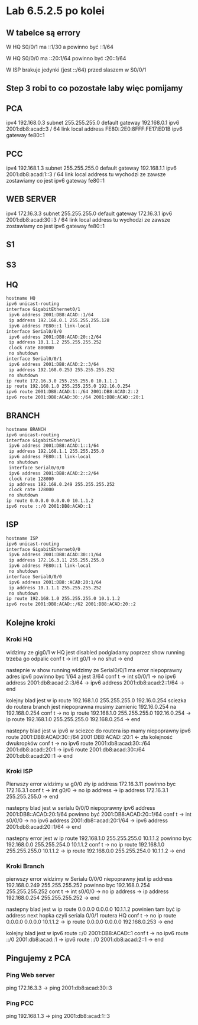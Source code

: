 # Lab 6.5.2.5 po kolei

## W tabelce są errory

W HQ S0/0/1 ma ::1/30 a powinno być ::1/64

W HQ S0/0/0 ma ::20:1/64 powinno być :20::1/64

W ISP brakuje jedynki (jest ::/64) przed slaszem w S0/0/1

## Step 3 robi to co pozostałe laby więc pomijamy

## PCA

ipv4 192.168.0.3
subnet 255.255.255.0
default gateway 192.168.0.1
ipv6 2001:db8:acad::3 / 64
link local address FE80::2E0:8FFF:FE17:ED1B
ipv6 gateway fe80::1

## PCC

ipv4 192.168.1.3
subnet 255.255.255.0
default gateway 192.168.1.1
ipv6 2001:db8:acad:1::3 / 64
link local address tu wychodzi ze zawsze zostawiamy co jest
ipv6 gateway fe80::1

## WEB SERVER

ipv4 172.16.3.3
subnet 255.255.255.0
default gateway 172.16.3.1
ipv6 2001:db8:acad:30::3 / 64
link local address tu wychodzi ze zawsze zostawiamy co jest
ipv6 gateway fe80::1

## S1

## S3

## HQ

```txt
hostname HQ
ipv6 unicast-routing
interface GigabitEthernet0/1
 ipv6 address 2001:DB8:ACAD::1/64
 ip address 192.168.0.1 255.255.255.128
 ipv6 address FE80::1 link-local
interface Serial0/0/0
 ipv6 address 2001:DB8:ACAD:20::2/64
 ip address 10.1.1.2 255.255.255.252
 clock rate 800000
 no shutdown
interface Serial0/0/1
 ipv6 address 2001:DB8:ACAD:2::3/64
 ip address 192.168.0.253 255.255.255.252
 no shutdown
ip route 172.16.3.0 255.255.255.0 10.1.1.1
ip route 192.168.1.0 255.255.255.0 192.16.0.254
ipv6 route 2001:DB8:ACAD:1::/64 2001:DB8:ACAD:2::2
ipv6 route 2001:DB8:ACAD:30::/64 2001:DB8:ACAD::20:1
```

## BRANCH

```txt
hostname BRANCH
ipv6 unicast-routing
interface GigabitEthernet0/1
 ipv6 address 2001:DB8:ACAD:1::1/64
 ip address 192.168.1.1 255.255.255.0
 ipv6 address FE80::1 link-local
 no shutdown
 interface Serial0/0/0
 ipv6 address 2001:DB8:ACAD:2::2/64
 clock rate 128000
 ip address 192.168.0.249 255.255.255.252
 clock rate 128000
 no shutdown
ip route 0.0.0.0 0.0.0.0 10.1.1.2
ipv6 route ::/0 2001:DB8:ACAD::1
```

## ISP

```txt
hostname ISP
ipv6 unicast-routing
interface GigabitEthernet0/0
 ipv6 address 2001:DB8:ACAD:30::1/64
 ip address 172.16.3.11 255.255.255.0
 ipv6 address FE80::1 link-local
 no shutdown
interface Serial0/0/0
 ipv6 address 2001:DB8::ACAD:20:1/64
 ip address 10.1.1.1 255.255.255.252
 no shutdown
ip route 192.168.1.0 255.255.255.0 10.1.1.2
ipv6 route 2001:DB8:ACAD::/62 2001:DB8:ACAD:20::2
```

## Kolejne kroki

### Kroki HQ

widzimy ze gig0/1 w HQ jest disabled
podgladamy poprzez show running
trzeba go odpalic
conf t -> int g0/1 -> no shut -> end

nastepnie w show running widzimy ze Serial0/0/1 ma error niepoprawny adres ipv6 powinno byc 1/64 a jest 3/64
conf t -> int s0/0/1 -> no ipv6 address 2001:db8:acad:2::3/64 -> ipv6 address 2001:db8:acad:2::1/64 -> end

kolejny blad jest w ip route 192.168.1.0 255.255.255.0 192.16.0.254
sciezka do routera branch jest niepoprawna musimy zamienic 192.16.0.254 na 192.168.0.254
conf t -> no ip route 192.168.1.0 255.255.255.0 192.16.0.254 -> ip route 192.168.1.0 255.255.255.0 192.168.0.254 -> end

nastepny blad jest w ipv6 w sciezce do routera isp mamy niepoprawny ipv6 route 2001:DB8:ACAD:30::/64 2001:DB8:ACAD::20:1 <- zła kolejność dwukropków
conf t -> no ipv6 route 2001:db8:acad:30::/64 2001:db8:acad::20:1 -> ipv6 route 2001:db8:acad:30::/64 2001:db8:acad:20::1 -> end

### Kroki ISP

Pierwszy error widzimy w g0/0 zły ip address 172.16.3.11 powinno byc 172.16.3.1
conf t -> int g0/0 -> no ip address -> ip address 172.16.3.1 255.255.255.0 -> end

nastepny blad jest w serialu 0/0/0 niepoprawny ipv6 address 2001:DB8::ACAD:20:1/64 powinno być 2001:DB8:ACAD:20::1/64
conf t -> int s0/0/0 -> no ipv6 address 2001:db8::acad:20:1/64 -> ipv6 address 2001:db8:acad:20::1/64 -> end

nastepny error jest w ip route 192.168.1.0 255.255.255.0 10.1.1.2
powinno byc 192.168.0.0 255.255.254.0 10.1.1.2
conf t -> no ip route 192.168.1.0 255.255.255.0 10.1.1.2 -> ip route 192.168.0.0 255.255.254.0 10.1.1.2 -> end

### Kroki Branch

pierwszy error widzimy w Serialu 0/0/0 niepoprawny jest ip address 192.168.0.249 255.255.255.252
powinno byc 192.168.0.254 255.255.255.252
cont t -> int s0/0/0 -> no ip address -> ip address 192.168.0.254 255.255.255.252 -> end

nastepny blad jest w ip route 0.0.0.0 0.0.0.0 10.1.1.2 powinien tam być ip address next hopka czyli seriala 0/0/1 routera HQ
conf t -> no ip route 0.0.0.0 0.0.0.0 10.1.1.2 -> ip route 0.0.0.0 0.0.0.0 192.168.0.253 -> end

kolejny blad jest w ipv6 route ::/0 2001:DB8:ACAD::1
conf t -> no ipv6 route ::/0 2001:db8:acad::1 -> ipv6 route ::/0 2001:db8:acad:2::1 -> end

## Pingujemy z PCA

### Ping Web server

ping 172.16.3.3 -> ping 2001:db8:acad:30::3  

### Ping PCC

ping 192.168.1.3 -> ping 2001:db8:acad:1::3
